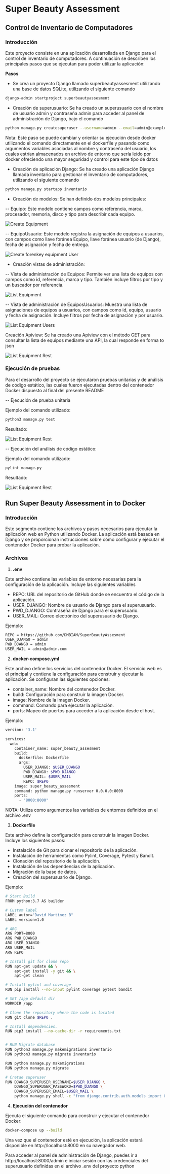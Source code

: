 # Super Beauty Assessment

## Control de Inventario de Computadores

### Introducción

Este proyecto consiste en una aplicación desarrollada en Django para el control de inventario de computadores. A continuación se describen los principales pasos que se ejecutan para poder utilizar la aplicación:

**Pasos**
- Se crea un proyecto Django llamado superbeautyassesment utilizando una base de datos SQLite, utilizando el siguiente comando

```bash
django-admin startproject superbeautyassesment
```
- Creación de superusuario: Se ha creado un superusuario con el nombre de usuario admin y contraseña admin para acceder al panel de administración de Django, bajo el comando 

```bash
python manage.py createsuperuser --username=admin --email=admin@example.com
```

Nota: Este paso se puede cambiar y orientar su ejecución desde docker utilizando el comando directamente en el dockerfile y pasando como argumentos variables asociadas al nombre y contraseña del usuario, los cuales estrían almacenados en archivo de entorno que sería leído por docker ofreciendo una mayor seguridad y control para este tipo de datos

- Creación de aplicación Django: Se ha creado una aplicación Django llamada inventario para gestionar el inventario de computadores, utilizando el siguiente comando

```bash
python manage.py startapp inventario
```

- Creación de modelos: Se han definido dos modelos principales:

-- Equipo: Este modelo contiene campos como referencia, marca, procesador, memoria, disco y tipo para describir cada equipo.

![Create Equipment](https://github.com/DMBIAM/SuperBeautyAssesment/blob/main/pic-evidence/add_equipment.png)

-- EquipoUsuario: Este modelo registra la asignación de equipos a usuarios, con campos como llave foránea Equipo, llave foránea usuario (de Django), fecha de asignación y fecha de entrega.

![Create forenkey equipment User](https://github.com/DMBIAM/SuperBeautyAssesment/blob/main/pic-evidence/add_equipment_user.png)

- Creación vistas de administración:

-- Vista de administración de Equipos: Permite ver una lista de equipos con campos como id, referencia, marca y tipo. También incluye filtros por tipo y un buscador por referencia.

![List Equipment](https://github.com/DMBIAM/SuperBeautyAssesment/blob/main/pic-evidence/list_equipment.png)

-- Vista de administración de EquiposUsuarios: Muestra una lista de asignaciones de equipos a usuarios, con campos como id, equipo, usuario y fecha de asignación. Incluye filtros por fecha de asignación y por usuario.

![List Equipment Users](https://github.com/DMBIAM/SuperBeautyAssesment/blob/main/pic-evidence/list_equipment_user.png)

Creación Apiview: Se ha creado una Apiview con el método GET para consultar la lista de equipos mediante una API, la cual responde en forma to json 

![List Equipment Rest](https://github.com/DMBIAM/SuperBeautyAssesment/blob/main/pic-evidence/rest_get_equipment.png)

### Ejecución de pruebas

Para el desarrollo del proyecto se ejecutaron pruebas unitarias y de análisis de código estático, las cuales fueron ejecutadas dentro del contenedor Docker dispuesto al final del presente README


-- Ejecución de prueba unitaria 

Ejemplo del comando utilizado:

```bash
python3 manage.py test
```
Resultado:

![List Equipment Rest](https://github.com/DMBIAM/SuperBeautyAssesment/blob/main/pic-evidence/test_python.png)

-- Ejecución del análisis de código estático:

Ejemplo del comando utilizado:

```bash
pylint manage.py
```
Resultado:

![List Equipment Rest](https://github.com/DMBIAM/SuperBeautyAssesment/blob/main/pic-evidence/static_code_analyser.png)


## Run Super Beauty Assessment in to Docker

### Introducción

Este segmento  contiene los archivos y pasos necesarios para ejecutar la aplicación web en Python utilizando Docker. La aplicación está basada en Django y se proporcionan instrucciones sobre cómo configurar y ejecutar el contenedor Docker para probar la aplicación.


### Archivos

1. **.env** 

Este archivo contiene las variables de entorno necesarias para la configuración de la aplicación. Incluye las siguientes variables

- REPO: URL del repositorio de GitHub donde se encuentra el código de la aplicación.
- USER_DJANGO: Nombre de usuario de Django para el superusuario.
- PWD_DJANGO: Contraseña de Django para el superusuario.
- USER_MAIL: Correo electrónico del superusuario de Django.

Ejemplo:

```bash
REPO = https://github.com/DMBIAM/SuperBeautyAssesment
USER_DJANGO = admin
PWD_DJANGO = admin
USER_MAIL = admin@admin.com
```


2. **docker-compose.yml**

Este archivo define los servicios del contenedor Docker. El servicio web es el principal y contiene la configuración para construir y ejecutar la aplicación. Se configuran las siguientes opciones:

- container_name: Nombre del contenedor Docker.
- build: Configuración para construir la imagen Docker.
- image: Nombre de la imagen Docker.
- command: Comando para ejecutar la aplicación.
- ports: Mapeo de puertos para acceder a la aplicación desde el host.


Ejemplo:

```bash
version: '3.1'

services:
  web:
    container_name: super_beauty_assesment
    build:
      dockerfile: Dockerfile
      args:
        USER_DJANGO: $USER_DJANGO
        PWD_DJANGO: $PWD_DJANGO
        USER_MAIL: $USER_MAIL
        REPO: $REPO
    image: super_beauty_assesment
    command: python manage.py runserver 0.0.0.0:8000
    ports:
      - "8000:8000"
```

NOTA: Utiliza como argumentos las variables de entornos definidos en el archivo .env

3. **Dockerfile**

Este archivo define la configuración para construir la imagen Docker. Incluye los siguientes pasos:

- Instalación de Git para clonar el repositorio de la aplicación.
- Instalación de herramientas como Pylint, Coverage, Pytest y Bandit.
- Clonación del repositorio de la aplicación.
- Instalación de las dependencias de la aplicación.
- Migración de la base de datos.
- Creación del superusuario de Django.

Ejemplo:

```bash
# Start Build
FROM python:3.7 AS builder

# Custom label
LABEL autor="David Martinez B"
LABEL version=1.0

# ARG 
ARG PORT=8000
ARG PWD_DJANGO
ARG USER_DJANGO
ARG USER_MAIL
ARG REPO

# Install git for clone repo
RUN apt-get update && \
    apt-get install -y git && \
    apt-get clean

# Install pylint and coverage
RUN pip install --no-input pylint coverage pytest bandit

# SET /app default dir
WORKDIR /app

# Clone the repository where the code is located
RUN git clone $REPO .

# Install dependencies.
RUN pip3 install --no-cache-dir -r requirements.txt


# RUN Migrate database
RUN python3 manage.py makemigrations inventario
RUN python3 manage.py migrate inventario

RUN python manage.py makemigrations
RUN python manage.py migrate

# Cretae superuser
RUN DJANGO_SUPERUSER_USERNAME=$USER_DJANGO \
    DJANGO_SUPERUSER_PASSWORD=$PWD_DJANGO \
    DJANGO_SUPERUSER_EMAIL=$USER_MAIL \
    python manage.py shell -c "from django.contrib.auth.models import User; User.objects.filter(username='$USER_DJANGO').exists() or User.objects.create_superuser('$USER_DJANGO', '$DJANGO_SUPERUSER_EMAIL', '$PWD_DJANGO')"
```

4. **Ejecución del contenedor**

Ejecuta el siguiente comando para construir y ejecutar el contenedor Docker:

```bash
docker-compose up --build
```

Una vez que el contenedor esté en ejecución, la aplicación estará disponible en http://localhost:8000 en su navegador web.

Para acceder al panel de administración de Django, puedes ir a http://localhost:8000/admin e iniciar sesión con las credenciales del superusuario definidas en el archivo .env del proyecto python
